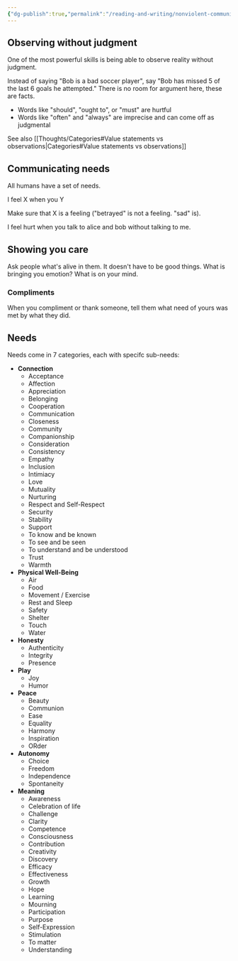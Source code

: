 ```yaml
---
{"dg-publish":true,"permalink":"/reading-and-writing/nonviolent-communication/","tags":["books, communication"],"noteIcon":3}
---
```



## Observing without judgment
One of the most powerful skills is being able to observe reality without judgment.

Instead of saying "Bob is a bad soccer player", say "Bob has missed 5 of the last 6 goals he attempted." There is no room for argument here, these are facts.

* Words like "should", "ought to", or "must" are hurtful
* Words like "often" and "always" are imprecise and can come off as judgmental

See also [[Thoughts/Categories#Value statements vs observations\|Categories#Value statements vs observations]]

## Communicating needs
All humans have a set of needs.

I feel X when you Y

Make sure that X is a feeling ("betrayed" is not a feeling. "sad" is).

I feel hurt when you talk to alice and bob without talking to me.

## Showing you care

Ask people what's alive in them.
It doesn't have to be good things. What is bringing you emotion? What is on your mind.

### Compliments

When you compliment or thank someone, tell them what need of yours was met by what they did.

## Needs

Needs come in 7 categories, each with specifc sub-needs:

- **Connection**
	- Acceptance
	- Affection
	- Appreciation
	- Belonging
	- Cooperation
	- Communication
	- Closeness
	- Community
	- Companionship
	- Consideration
	- Consistency
	- Empathy
	- Inclusion
	- Intimiacy
	- Love
	- Mutuality
	- Nurturing
	- Respect and Self-Respect
	- Security
	- Stability
	- Support
	- To know and be known
	- To see and be seen
	- To understand and be understood
	- Trust
	- Warmth
- **Physical Well-Being**
	- Air
	- Food
	- Movement / Exercise
	- Rest and Sleep
	- Safety
	- Shelter
	- Touch
	- Water
- **Honesty**
	- Authenticity
	- Integrity
	- Presence
- **Play**
	- Joy
	- Humor
- **Peace**
	- Beauty
	- Communion
	- Ease
	- Equality
	- Harmony
	- Inspiration
	- ORder
- **Autonomy**
	- Choice
	- Freedom
	- Independence
	- Spontaneity
- **Meaning**
	- Awareness
	- Celebration of life
	- Challenge
	- Clarity
	- Competence
	- Consciousness
	- Contribution
	- Creativity
	- Discovery
	- Efficacy
	- Effectiveness
	- Growth
	- Hope
	- Learning
	- Mourning
	- Participation
	- Purpose
	- Self-Expression
	- Stimulation
	- To matter
	- Understanding